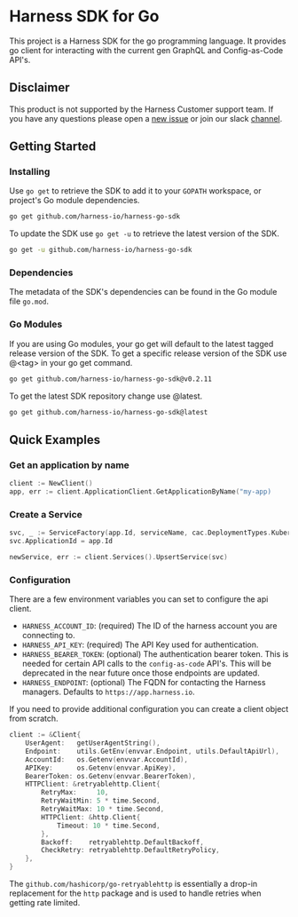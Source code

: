 # Harness SDK for Go

This project is a Harness SDK for the go programming language. It provides go client for interacting with the current gen GraphQL and Config-as-Code API's.

## Disclaimer

This product is not supported by the Harness Customer support team. If you have any questions please open a [new issue](https://github.com/harness-io/harness-go-sdk/issues/new) or join our slack [channel](https://harnesscommunity.slack.com/archives/C02G9CUNF1S).

## Getting Started

### Installing

Use `go get` to retrieve the SDK to add it to your `GOPATH` workspace, or project's Go module dependencies.

```bash
go get github.com/harness-io/harness-go-sdk
```

To update the SDK use `go get -u` to retrieve the latest version of the SDK.

```bash
go get -u github.com/harness-io/harness-go-sdk
```

### Dependencies

The metadata of the SDK's dependencies can be found in the Go module file `go.mod`.

### Go Modules

If you are using Go modules, your go get will default to the latest tagged release version of the SDK. To get a specific release version of the SDK use @\<tag\> in your go get command.

```bash
go get github.com/harness-io/harness-go-sdk@v0.2.11
```

To get the latest SDK repository change use @latest.

```bash
go get github.com/harness-io/harness-go-sdk@latest
```

## Quick Examples

### Get an application by name

```go
client := NewClient()
app, err := client.ApplicationClient.GetApplicationByName("my-app)
```

### Create a Service

```go
svc, _ := ServiceFactory(app.Id, serviceName, cac.DeploymentTypes.Kubernetes, cac.ArtifactTypes.Docker)
svc.ApplicationId = app.Id

newService, err := client.Services().UpsertService(svc)
```

### Configuration

There are a few environment variables you can set to configure the api client.

- `HARNESS_ACCOUNT_ID`: (required) The ID of the harness account you are connecting to.
- `HARNESS_API_KEY`: (required) The API Key used for authentication.
- `HARNESS_BEARER_TOKEN`: (optional) The authentication bearer token. This is needed for certain API calls to the `config-as-code` API's. This will be deprecated in the near future once those endpoints are updated.
- `HARNESS_ENDPOINT`: (optional) The FQDN for contacting the Harness managers. Defaults to `https://app.harness.io`.

If you need to provide additional configuration you can create a client object from scratch.

```go
client := &Client{
    UserAgent:   getUserAgentString(),
    Endpoint:    utils.GetEnv(envvar.Endpoint, utils.DefaultApiUrl),
    AccountId:   os.Getenv(envvar.AccountId),
    APIKey:      os.Getenv(envvar.ApiKey),
    BearerToken: os.Getenv(envvar.BearerToken),
    HTTPClient: &retryablehttp.Client{
        RetryMax:     10,
        RetryWaitMin: 5 * time.Second,
        RetryWaitMax: 10 * time.Second,
        HTTPClient: &http.Client{
            Timeout: 10 * time.Second,
        },
        Backoff:    retryablehttp.DefaultBackoff,
        CheckRetry: retryablehttp.DefaultRetryPolicy,
    },
}
```

The `github.com/hashicorp/go-retryablehttp` is essentially a drop-in replacement for the `http` package and is used to handle retries when getting rate limited.
